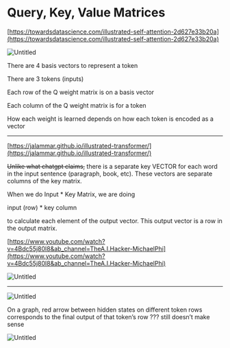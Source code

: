 # Query, Key, Value Matrices

[https://towardsdatascience.com/illustrated-self-attention-2d627e33b20a](https://towardsdatascience.com/illustrated-self-attention-2d627e33b20a)

![Untitled](Query,%20Key,%20Value%20Matrices%20fe92464f6ee24068b6aaa56bb85e903e/Untitled.png)

There are 4 basis vectors to represent a token 

There are 3 tokens (inputs)

Each row of the Q weight matrix is on a basis vector

Each column of the Q weight matrix is for a token 

How each weight is learned depends on how each token is encoded as a vector

---

[https://jalammar.github.io/illustrated-transformer/](https://jalammar.github.io/illustrated-transformer/)

~~Unlike what chatgpt claims,~~ there is a separate key VECTOR for each word in the input sentence (paragraph, book, etc). These vectors are separate columns of the key matrix.

When we do Input * Key Matrix, we are doing 

input (row) * key column

to calculate each element of the output vector. This output vector is a row in the output matrix.

[https://www.youtube.com/watch?v=4Bdc55j80l8&ab_channel=TheA.I.Hacker-MichaelPhi](https://www.youtube.com/watch?v=4Bdc55j80l8&ab_channel=TheA.I.Hacker-MichaelPhi)

![Untitled](Query,%20Key,%20Value%20Matrices%20fe92464f6ee24068b6aaa56bb85e903e/Untitled%201.png)

---

![Untitled](Query,%20Key,%20Value%20Matrices%20fe92464f6ee24068b6aaa56bb85e903e/Untitled%202.png)

On a graph, red arrow between hidden states on different token rows corresponds to the final output of that token’s row ??? still doesn’t make sense

![Untitled](Query,%20Key,%20Value%20Matrices%20fe92464f6ee24068b6aaa56bb85e903e/Untitled%203.png)